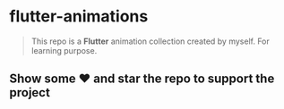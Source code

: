 # flutter-animations

> This repo is a **Flutter** animation collection created by myself. For learning purpose.

## Show some ❤️ and star the repo to support the project
